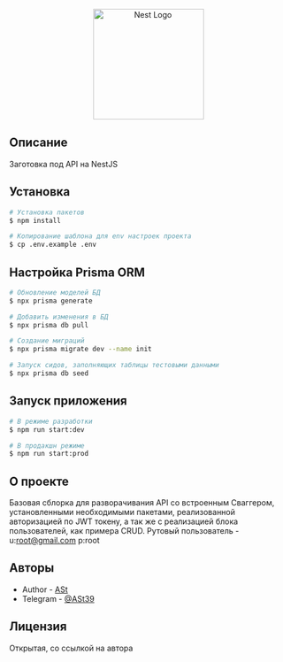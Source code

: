 <p align="center">
  <a href="http://nestjs.com/" target="blank"><img src="https://nestjs.com/img/logo-small.svg" width="200" alt="Nest Logo" /></a>
</p>

## Описание

Заготовка под API на NestJS

## Установка

```bash
# Установка пакетов
$ npm install

# Копирование шаблона для env настроек проекта 
$ cp .env.example .env
```

## Настройка Prisma ORM

```bash
# Обновление моделей БД 
$ npx prisma generate

# Добавить изменения в БД
$ npx prisma db pull

# Создание миграций
$ npx prisma migrate dev --name init

# Запуск сидов, заполняющих таблицы тестовыми данными
$ npx prisma db seed
```

## Запуск приложения

```bash
# В режиме разработки
$ npm run start:dev
```

```bash
# В продакшн режиме
$ npm run start:prod
```

## О проекте

Базовая сблорка для разворачивания API со встроенным Сваггером, установленными необходимыми пакетами, реализованной авторизацией по JWT токену, 
а так же с реализацией блока пользователей, как примера CRUD.
Рутовый пользователь - u:root@gmail.com p:root

## Авторы

- Author - [ASt](https://github.com/ast39)
- Telegram - [@ASt39](https://t.me/ASt39)

## Лицензия
Открытая, со ссылкой на автора 
